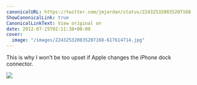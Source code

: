 ```yaml
---
canonicalURL: https://twitter.com/jmjordan/status/224325320835207168
ShowCanonicalLink: true
CanonicalLinkText: View original on
date: 2012-07-15T02:11:38+00:00
cover:
  image: "/images/224325320835207168-617614714.jpg"
---
```

This is why I won’t be too upset if Apple changes the iPhone dock connector. 

![](/images/224325320835207168-617614714.jpg)